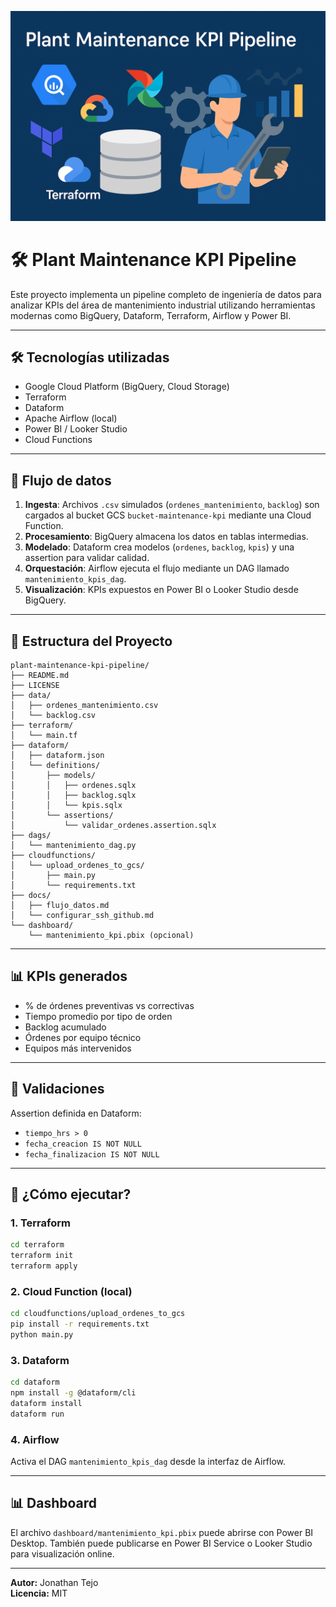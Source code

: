 <p align="center">
  <img src="docs/banner.png" alt="Project Banner" width="1000"/>
</p>

# 🛠️ Plant Maintenance KPI Pipeline

Este proyecto implementa un pipeline completo de ingeniería de datos para analizar KPIs del área de mantenimiento industrial utilizando herramientas modernas como BigQuery, Dataform, Terraform, Airflow y Power BI.

---

## 🛠 Tecnologías utilizadas

- Google Cloud Platform (BigQuery, Cloud Storage)
- Terraform
- Dataform
- Apache Airflow (local)
- Power BI / Looker Studio
- Cloud Functions

---

## 🔄 Flujo de datos

1. **Ingesta**: Archivos `.csv` simulados (`ordenes_mantenimiento`, `backlog`) son cargados al bucket GCS `bucket-maintenance-kpi` mediante una Cloud Function.
2. **Procesamiento**: BigQuery almacena los datos en tablas intermedias.
3. **Modelado**: Dataform crea modelos (`ordenes`, `backlog`, `kpis`) y una assertion para validar calidad.
4. **Orquestación**: Airflow ejecuta el flujo mediante un DAG llamado `mantenimiento_kpis_dag`.
5. **Visualización**: KPIs expuestos en Power BI o Looker Studio desde BigQuery.

---

## 📁 Estructura del Proyecto

```
plant-maintenance-kpi-pipeline/
├── README.md
├── LICENSE
├── data/
│   ├── ordenes_mantenimiento.csv
│   └── backlog.csv
├── terraform/
│   └── main.tf
├── dataform/
│   ├── dataform.json
│   └── definitions/
│       ├── models/
│       │   ├── ordenes.sqlx
│       │   ├── backlog.sqlx
│       │   └── kpis.sqlx
│       └── assertions/
│           └── validar_ordenes.assertion.sqlx
├── dags/
│   └── mantenimiento_dag.py
├── cloudfunctions/
│   └── upload_ordenes_to_gcs/
│       ├── main.py
│       └── requirements.txt
├── docs/
│   ├── flujo_datos.md
│   └── configurar_ssh_github.md
└── dashboard/
    └── mantenimiento_kpi.pbix (opcional)
```

---

## 📊 KPIs generados

- % de órdenes preventivas vs correctivas
- Tiempo promedio por tipo de orden
- Backlog acumulado
- Órdenes por equipo técnico
- Equipos más intervenidos

---

## 🧪 Validaciones

Assertion definida en Dataform:

- `tiempo_hrs > 0`
- `fecha_creacion IS NOT NULL`
- `fecha_finalizacion IS NOT NULL`

---

## 🚀 ¿Cómo ejecutar?

### 1. Terraform

```bash
cd terraform
terraform init
terraform apply
```

### 2. Cloud Function (local)

```bash
cd cloudfunctions/upload_ordenes_to_gcs
pip install -r requirements.txt
python main.py
```

### 3. Dataform

```bash
cd dataform
npm install -g @dataform/cli
dataform install
dataform run
```

### 4. Airflow

Activa el DAG `mantenimiento_kpis_dag` desde la interfaz de Airflow.

---

## 📊 Dashboard

El archivo `dashboard/mantenimiento_kpi.pbix` puede abrirse con Power BI Desktop. También puede publicarse en Power BI Service o Looker Studio para visualización online.

---

**Autor:** Jonathan Tejo  
**Licencia:** MIT
